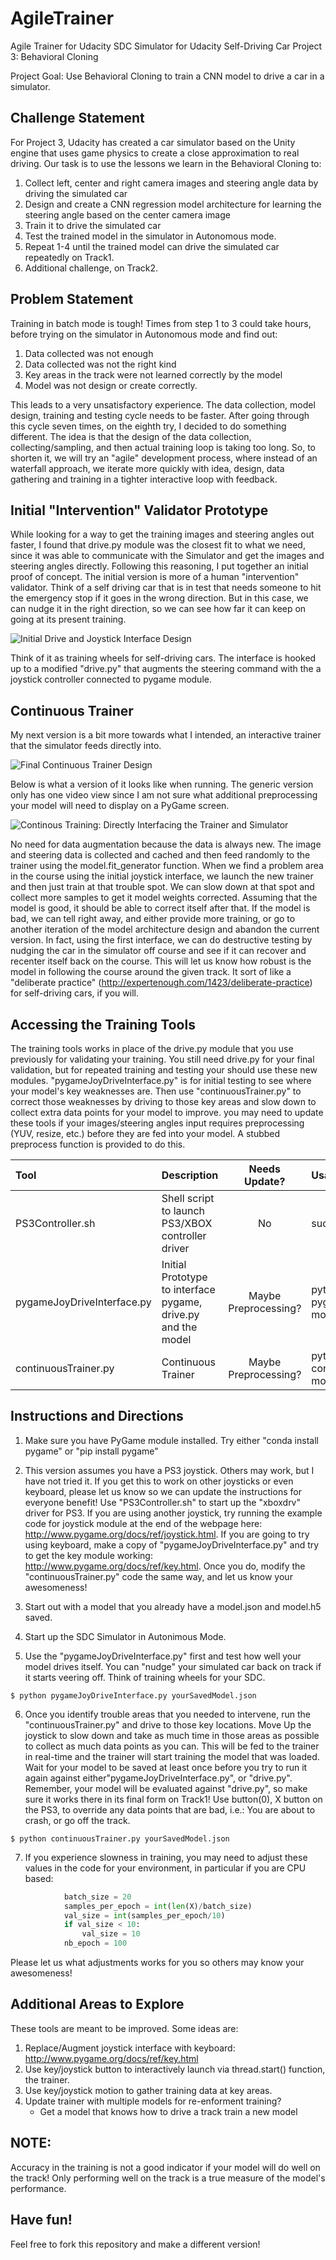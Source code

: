 # AgileTrainer
Agile Trainer for Udacity SDC Simulator for Udacity Self-Driving Car Project 3: Behavioral Cloning

Project Goal: Use Behavioral Cloning to train a CNN model to drive a car in a simulator.

## Challenge Statement

For Project 3, Udacity has created a car simulator based on the Unity engine that uses game physics to create a close approximation to real driving.  Our task is to use the lessons we learn in the Behavioral Cloning to:

1. Collect left, center and right camera images and steering angle data by driving the simulated car
2. Design and create a CNN regression model architecture for learning the steering angle based on the center camera image
3. Train it to drive the simulated car
4. Test the trained model in the simulator in Autonomous mode.
5. Repeat 1-4 until the trained model can drive the simulated car repeatedly on Track1.
6. Additional challenge, on Track2.

## Problem Statement

Training in batch mode is tough!  Times from step 1 to 3 could take hours, before trying on the simulator in Autonomous mode and find out:

1. Data collected was not enough
2. Data collected was not the right kind
3. Key areas in the track were not learned correctly by the model
4. Model was not design or create correctly.

This leads to a very unsatisfactory experience.  The data collection, model design, training and testing cycle needs to be faster.  After going through this cycle seven times, on the eighth try, I decided to do something different.  The idea is that the design of the data collection, collecting/sampling, and then actual training loop is taking too long.  So, to shorten it, we will try an "agile" development process, where instead of an waterfall approach, we iterate more quickly with idea, design, data gathering and training in a tighter interactive loop with feedback.  

## Initial "Intervention" Validator Prototype

While looking for a way to get the training images and steering angles out faster, I found that drive.py module was the closest fit to what we need, since it was able to communicate with the Simulator and get the images and steering angles directly.  Following this reasoning, I put together an initial proof of concept.  The initial version is more of a human "intervention" validator.  Think of a self driving car that is in test that needs someone to hit the emergency stop if it goes in the wrong direction.  But in this case, we can nudge it in the right direction, so we can see how far it can keep on going at its present training. 

![Initial Drive and Joystick Interface Design ](./InitialDriveJoystickInterfaceDesign.jpg)

Think of it as training wheels for self-driving cars.  The interface is hooked up to a modified "drive.py" that augments the steering command with the a joystick controller connected to pygame module.

## Continuous Trainer

My next version is a bit more towards what I intended, an interactive trainer that the simulator feeds directly into.

![Final Continuous Trainer Design ](./FinalContinuousTrainerDesign.jpg)

Below is what a version of it looks like when running.  The generic version only has one video view since I am not sure what additional preprocessing your model will need to display on a PyGame screen.

![Continous Training: Directly Interfacing the Trainer and Simulator ](./continuous_training_on_track1.png)

No need for data augmentation because the data is always new.  The image and steering data is collected and cached and then feed randomly to the trainer using the model.fit_generator function.  When we find a problem area in the course using the initial joystick interface, we launch the new trainer and then just train at that trouble spot.  We can slow down at that spot and collect more samples to get it model weights corrected.  Assuming that the model is good, it should be able to correct itself after that.  If the model is bad, we can tell right away, and either provide more training, or go to another iteration of the model architecture design and abandon the current version.  In fact, using the first interface, we can do destructive testing by nudging the car in the simulator off course and see if it can recover and recenter itself back on the course.  This will let us know how robust is the model in following the course around the given track.  It sort of like a "deliberate practice" (http://expertenough.com/1423/deliberate-practice) for self-driving cars, if you will.

## Accessing the Training Tools

The training tools works in place of the drive.py module that you use previously for validating your training.  You still need drive.py for your final validation, but for repeated training and testing your should use these new modules.  "pygameJoyDriveInterface.py" is for initial testing to see where your model's key weaknesses are.  Then use "continuousTrainer.py" to correct those weaknesses by driving to those key areas and slow down to collect extra data points for your model to improve.  you may need to update these tools if your images/steering angles input requires preprocessing (YUV, resize, etc.) before they are fed into your model.  A stubbed preprocess function is provided to do this.

| Tool | Description | Needs Update? | Usage |
| :--- | :--- | :---: |  :--- |
| PS3Controller.sh | Shell script to launch PS3/XBOX controller driver | No | sudo ./PS3Controller.sh |
| pygameJoyDriveInterface.py | Initial Prototype to interface pygame, drive.py and the model | Maybe Preprocessing? | python pygameJoyDriveInterface model.json |
| continuousTrainer.py | Continuous Trainer | Maybe Preprocessing? | python continuousTrainer.py model.json |

## Instructions and Directions

  1. Make sure you have PyGame module installed.  Try either "conda install pygame" or "pip install pygame"

  2.  This version assumes you have a PS3 joystick.  Others may work, but I have not tried it.  If you get this to work on other joysticks or even keyboard, please let us know so we can update the instructions for everyone benefit!  Use "PS3Controller.sh" to start up the "xboxdrv" driver for PS3.  If you are using another joystick, try running the example code for joystick module at the end of the webpage here: http://www.pygame.org/docs/ref/joystick.html.  If you are going to try using keyboard, make a copy of "pygameJoyDriveInterface.py" and try to get the key module working: http://www.pygame.org/docs/ref/key.html.  Once you do, modify the "continuousTrainer.py" code the same way, and let us know your awesomeness!

  3.  Start out with a model that you already have a model.json and model.h5 saved.

  4.  Start up the SDC Simulator in Autonimous Mode.

  5.  Use the "pygameJoyDriveInterface.py" first and test how well your model drives itself.  You can "nudge" your simulated car back on track if it starts veering off.  Think of training wheels for your SDC.

```
$ python pygameJoyDriveInterface.py yourSavedModel.json
```
  6.  Once you identify trouble areas that you needed to intervene, run the "continuousTrainer.py" and drive to those key locations.  Move Up the joystick to slow down and take as much time in those areas as possible to collect as much data points as you can.  This will be fed to the trainer in real-time and the trainer will start training the model that was loaded.  Wait for your model to be saved at least once before you try to run it again against either"pygameJoyDriveInterface.py", or "drive.py".  Remember, your model will be evaluated against "drive.py", so make sure it works there in its final form on Track1!  Use button(0), X button on the PS3, to override any data points that are bad, i.e.: You are about to crash, or go off the track.
```
$ python continuousTrainer.py yourSavedModel.json
```
  7.  If you experience slowness in training, you may need to adjust these values in the code for your environment, in particular if you are CPU based:
```python
            batch_size = 20
            samples_per_epoch = int(len(X)/batch_size)
            val_size = int(samples_per_epoch/10)
            if val_size < 10:
                val_size = 10
            nb_epoch = 100
```
Please let us what adjustments works for you so others may know your awesomeness!

## Additional Areas to Explore

These tools are meant to be improved.  Some ideas are:

1. Replace/Augment joystick interface with keyboard:  http://www.pygame.org/docs/ref/key.html
2. Use key/joystick button to interactively launch via thread.start() function, the trainer.
3. Use key/joystick motion to gather training data at key areas.
4. Update trainer with multiple models for re-enforment training?
   - Get a model that knows how to drive a track train a new model

## NOTE:

Accuracy in the training is not a good indicator if your model will do well on the track!  Only performing well on the track is a true measure of the model's performance.

## Have fun!

Feel free to fork this repository and make a different version!


